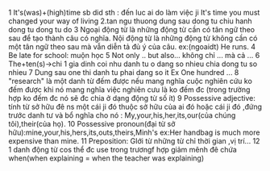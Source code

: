 1 It's(was)+(high)time sb did sth : đến luc ai do làm việc ji 
    It's time you must changed your way of living
2.tan ngu thuong dung sau dong tu chiu hanh dong tu dong tu do
3 Ngoại động từ là những động từ cần có tân ngữ theo sau để tạo thành câu có nghĩa. 
  Nội động từ là những động từ không cần có một tân ngữ theo sau mà vẫn diễn tả đủ ý của câu.
  ex:(ngoaidt)   He runs.
4 Be late for school: muộn học
5 Not only .. but also... không chỉ ... mà cả ...
6 The+ten(s)->chi 1 gia dinh coi nhu danh tu o dang so nhieu chia dong tu so nhieu
7 Dung sau one thi danh tu phai dang so it
   Ex One hundred ...
8 "research" là một danh từ đếm được nếu mang nghĩa cuộc nghiên cứu ko đếm được khi nó mang nghĩa việc nghiên cưu là ko đếm đc (trong trường hợp ko đếm đc nó sẽ đc chia ở dạng động từ số ít)
9 Possessive adjective: tính từ sở hữu đê ns một cái ji đó thuộc sở hữu của ai đó hoặc cái ji đó ,đứng trước danh tư và bổ nghĩa cho nó : My,your,his,her,its,our(của chúng tôi),their(của họ).
10 Possessive pronoun(đại từ sở hữu):mine,your,his,hers,its,outs,theirs,Minh's
  ex:Her handbag is much more expensive than mine.
11 Preposition: GIới từ những từ chỉ thời gian ,vị trí...
12 1 danh động từ cos thể đc use trong trươngf hợp giảm mênh đê chứa when(when explaining = when the teacher was explaining)  